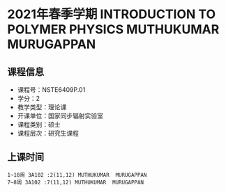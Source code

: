 # 2021年春季学期 INTRODUCTION TO POLYMER PHYSICS MUTHUKUMAR  MURUGAPPAN






## 课程信息

- 课程号：NSTE6409P.01
- 学分：2
- 教学类型：理论课
- 开课单位：国家同步辐射实验室
- 课程类别：硕士
- 课程层次：研究生课程

## 上课时间

```
1~18周 3A102 :2(11,12) MUTHUKUMAR  MURUGAPPAN
7~8周 3A102 :7(11,12) MUTHUKUMAR  MURUGAPPAN
```

